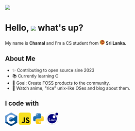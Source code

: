<img src="https://media2.giphy.com/media/v1.Y2lkPTc5MGI3NjExaHdia3Boeml3c25hMjhvb3loajZtc3pyZnN4N2RvaWJkMmtkc3Y0aiZlcD12MV9pbnRlcm5hbF9naWZfYnlfaWQmY3Q9cw/bv8r3wRZK8dYk25U0y/giphy.webp"></img>

<div>
</div>

<h1> Hello, 
<img src="https://emojis.slackmojis.com/emojis/images/1577305505/7373/hand_wave.gif?1577305505" width=40>
what's up?</h1>

###

<p> My name is <b>Chamal</b> and I'm a CS student from <img src="assets/SLcircle.png" width=16> <b>Sri Lanka.</b> </p>


###

## About Me

- ✨ Contributing to open source sine 2023
- 📚 Currently learning C
- 🎯 Goal: Create FOSS products to the community.
- 🎲 Watch anime, "rice" unix-like OSes and blog about them.

## I code with

<div style = "display: flex; gap: 5px">

<a href="https://www.typescriptlang.org" target="_blank">
  <img align="left" title="JavaScript" alt="JavaScript" width="40px" src="./assets/C-svg.png" />
</a>

<a href="https://www.typescriptlang.org" target="_blank">
  <img align="left" title="JavaScript" alt="JavaScript" width="40px" src="./assets/javascript-svgrepo-com.svg" />
</a>

<a href="https://www.typescriptlang.org" target="_blank">
  <img align="left" title="JavaScript" alt="JavaScript" width="40px" src="./assets/python-svgrepo-com.svg" />
</a>

<a href="https://www.typescriptlang.org" target="_blank">
  <img align="left" title="JavaScript" alt="JavaScript" width="40px" src="./assets/lua-svgrepo-com.svg" />
</a>

</div>